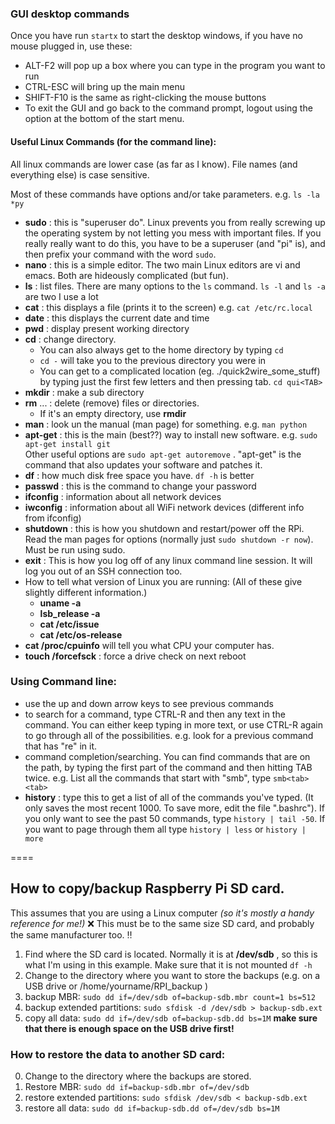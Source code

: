 ### GUI desktop commands
Once you have run `startx` to start the desktop windows, if you have no mouse plugged in, use these:
* ALT-F2 will pop up a box where you can type in the program you want to run
* CTRL-ESC will bring up the main menu
* SHIFT-F10 is the same as right-clicking the mouse buttons
* To exit the GUI and go back to the command prompt, logout using the option at the bottom of the start menu.

#### Useful Linux Commands (for the command line):
All linux commands are lower case (as far as I know). File names (and everything else) is case sensitive.

Most of these commands have options and/or take parameters. e.g. `ls -la *py`
* **sudo** : this is "superuser do". Linux prevents you from really screwing up the operating system by not letting you mess with important files. If you really really want to do this, you have to be a superuser (and "pi" is), and then prefix your command with the word `sudo`.
* **nano** : this is a simple editor.  The two main Linux editors are vi and emacs. Both are hideously complicated (but fun).
* **ls** : list files. There are many options to the `ls` command.  `ls -l`  and `ls -a` are two I use a lot
* **cat** : this displays a file (prints it to the screen)  e.g. `cat /etc/rc.local`
* **date** : this displays the current date and time
* **pwd** : display present working directory
* **cd** : change directory.  
    * You can also always get to the home directory by typing `cd`
    * `cd -` will take you to the previous directory you were in
    * You can get to a complicated location (eg. ./quick2wire_some_stuff) by typing just the first few letters and then pressing tab. `cd qui<TAB>`
* **mkdir** : make a sub directory
* **rm** ... : delete (remove) files or directories.
   * If it's an empty directory, use **rmdir**
* **man** : look un the manual (man page) for something. e.g. `man python`
* **apt-get** : this is the main (best??) way to install new software. e.g. `sudo apt-get install git`   
Other useful options are `sudo apt-get autoremove` . "apt-get" is the command that also updates your software and patches it.
* **df** : how much disk free space you have. `df -h` is better
* **passwd** : this is the command to change your password
* **ifconfig** : information about all network devices
* **iwconfig** : information about all WiFi network devices (different info from ifconfig)
* **shutdown** : this is how you shutdown and restart/power off the RPi. Read the man pages for options (normally just `sudo shutdown -r now`). Must be run using sudo.
* **exit** : This is how you log off of any linux command line session. It will log you out of an SSH connection too.
* How to tell what version of Linux you are running: (All of these give slightly different information.)
   * **uname -a**
   * **lsb_release -a**
   * **cat /etc/issue**
   * **cat /etc/os-release** 
* **cat /proc/cpuinfo** will tell you what CPU your computer has.
* **touch /forcefsck** : force a drive check on next reboot 

### Using Command line: 
* use the up and down arrow keys to see previous commands
* to search for a command, type CTRL-R and then any text in the command. You can either keep typing in more text, or use CTRL-R again to go through all of the possibilities.  e.g. look for a previous command that has "re" in it.
* command completion/searching. You can find commands that are on the path, by typing the first part of the command and then hitting TAB twice. e.g. List all the commands that start with "smb", type `smb<tab><tab>`
* **history** : type this to get a list of all of the commands you've typed. (It only saves the most recent 1000. To save more, edit the file ".bashrc"). If you only want to see the past 50 commands, type `history | tail -50`.  If you want to page through them all type `history | less` or `history | more` 

====

## How to copy/backup Raspberry Pi SD card.
This assumes that you are using a Linux computer _(so it's mostly a handy reference for me!)_
:x: This must be to the same size SD card, and probably the same manufacturer too. :bangbang:

1. Find where the SD card is located. Normally it is at **/dev/sdb** , so this is what I'm using in this example. Make sure that it is not mounted `df -h`
2. Change to the directory where you want to store the backups (e.g. on a USB drive or /home/yourname/RPI_backup )
3. backup MBR: `sudo dd if=/dev/sdb of=backup-sdb.mbr count=1 bs=512`
4. backup extended partitions: `sudo sfdisk -d /dev/sdb > backup-sdb.ext`
5. copy all data: `sudo dd if=/dev/sdb of=backup-sdb.dd bs=1M`  **make sure that there is enough space on the USB drive first!**

### How to restore the data to another SD card:
0. Change to the directory where the backups are stored.
1. Restore MBR: `sudo dd if=backup-sdb.mbr of=/dev/sdb`
2. restore extended partitions: `sudo sfdisk /dev/sdb < backup-sdb.ext`
3. restore all data: `sudo dd if=backup-sdb.dd of=/dev/sdb bs=1M`
